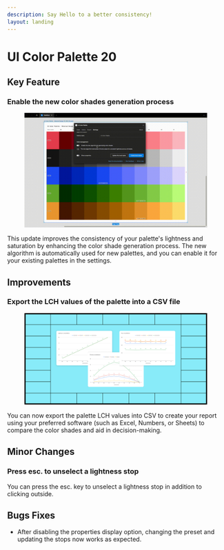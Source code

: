 ```yaml
---
description: Say Hello to a better consistency!
layout: landing
---
```


# UI Color Palette 20

## Key Feature

### Enable the new color shades generation process

<figure><img src="../../.gitbook/assets/release_note-new_algorithm.gif" alt=""><figcaption></figcaption></figure>

This update improves the consistency of your palette's lightness and saturation by enhancing the color shade generation process. The new algorithm is automatically used for new palettes, and you can enable it for your existing palettes in the settings.

## Improvements

### Export the LCH values of the palette into a CSV file

<figure><img src="../../.gitbook/assets/release_note-csv_export.png" alt=""><figcaption></figcaption></figure>

You can now export the palette LCH values into CSV to create your report using your preferred software (such as Excel, Numbers, or Sheets) to compare the color shades and aid in decision-making.

## Minor Changes

### Press esc. to unselect a lightness stop

You can press the esc. key to unselect a lightness stop in addition to clicking outside.

## Bugs Fixes

* After disabling the properties display option, changing the preset and updating the stops now works as expected.
